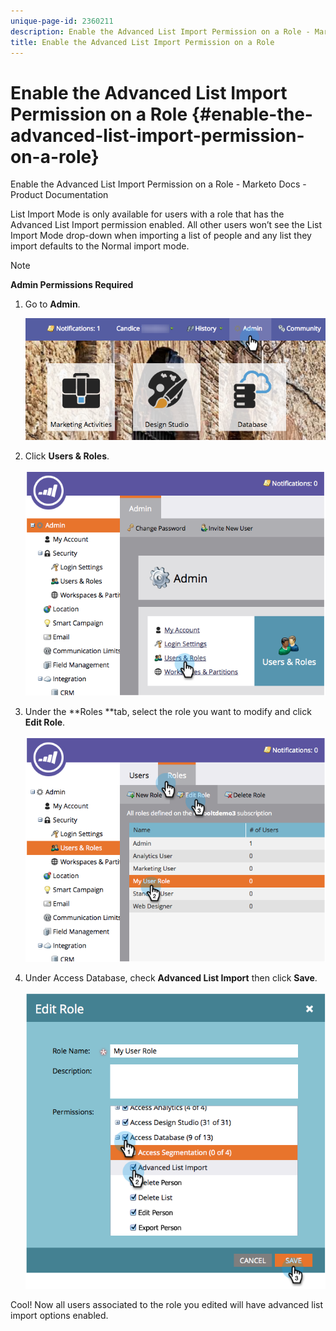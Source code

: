 ```yaml
---
unique-page-id: 2360211
description: Enable the Advanced List Import Permission on a Role - Marketo Docs - Product Documentation
title: Enable the Advanced List Import Permission on a Role
---
```


# Enable the Advanced List Import Permission on a Role {#enable-the-advanced-list-import-permission-on-a-role}

Enable the Advanced List Import Permission on a Role - Marketo Docs - Product Documentation

List Import Mode is only available for users with a role that has the Advanced List Import permission enabled. All other users won’t see the List Import Mode drop-down when importing a list of people and any list they import defaults to the Normal import mode.

>[!NOTE]
>
>**Admin Permissions Required**

1. Go to **Admin**.

   ![](assets/adminhand-2.png)

1. Click&nbsp;**Users & Roles**.

   ![](assets/image2014-9-17-11-3a50-3a38.png)

1. Under the **Roles **tab, select the role you want to modify and click **Edit Role**.

   ![](assets/image2014-9-17-11-3a51-3a49.png)

1. Under Access Database, check **Advanced List Import**&nbsp;then click **Save**.

   ![](assets/four-1.png)

Cool! Now all users associated to the role you edited will have advanced list import options enabled.
